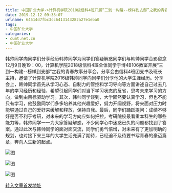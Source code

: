 ```yaml
---
title: 中国矿业大学->计算机学院2018级信科4班开展“三到一构建--榜样到支部”之我的青春故事分享会 | cumt.net.cn
date: 2019-12-12 09:33:07
urlname: 64514d7fbc3cc6413143282a27e1eba0
tags: 
- 中国矿业大学
categories:
- cumt.net.cn
- 中国矿业大学
---
```

韩帅同学向同学们分享经历韩帅同学为同学们答疑解惑同学们与韩帅同学合影留念12月9日晚19：00，计算机学院2018级信科4班全体同学于博4B106教室开展“三到一构建--榜样到支部”之我的青春故事分享会。分享会由信科4班团支书及班长主持，邀请了计算机学院2016级韩帅同学向同学们分享他的大学生涯经历。分享会上，韩帅同学首先从学习心态、自制力的管控和学习导向等方面讲述自己过去几年的学习经历和经验，希望引起同学们对当下学习状态的反省，思考未来学习的方向，做到由目标驱动学习。其次，韩帅同学谈到，大学固然要认真学习，但也不能只有学习，他鼓励同学们多多培养其他兴趣爱好，努力开阔视野，将来面对压力时能够通过自己的爱好来缓解和释放，保持自我。最后，同学们踊跃提问：成绩不够好是否不利于考研，对未来的学习方向应如何把控，考研院校最看重本科生的哪些能力等，韩帅同学一一为大家答疑解惑，不少同学心中迷惑已久的问题都找到了答案。通过此次与韩帅同学的面对面交流，同学们勇气倍增，对未来有了更加明确的规划，也对接下来三年的大学生活充满了期待，已经迫不及待要书写青春的豪迈篇章，奔向人生新的起点。

![图](http://xwzx.cumt.edu.cn/_upload/article/images/94/2d/2d18695649898948c699632ef778/174a5c94-bbab-4f0d-8c29-c7bd5af9edf7.png)

![图](http://xwzx.cumt.edu.cn/_upload/article/images/94/2d/2d18695649898948c699632ef778/232f4c0d-acfc-446f-b6e1-c237e5ce947f.png)

![图](http://xwzx.cumt.edu.cn/_upload/article/images/94/2d/2d18695649898948c699632ef778/f4db3f72-87c9-4128-8012-4ce1942d351c.png)

[转入文章首发地址](http://xwzx.cumt.edu.cn/73/96/c523a553878/page.htm)